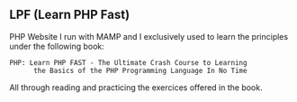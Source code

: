 LPF (Learn PHP Fast)
--------------------

PHP Website I run with MAMP and I exclusively used to learn the principles under the following book:

    PHP: Learn PHP FAST - The Ultimate Crash Course to Learning
          the Basics of the PHP Programming Language In No Time

All through reading and practicing the exercices offered in the book.